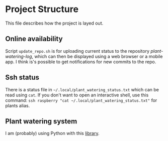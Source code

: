 # Project Structure

This file describes how the project is layed out.

## Online availability

Script `update_repo.sh` is for uploading current
status to the repository *plant-watering-log*,
which can then be displayed using a web browser
or a mobile app. I think is's possible to get notifications
for new commits to the repo.

## Ssh status

There is a status file in `~/.local/plant_watering_status.txt`
which can be read using `cat`. If you don't want to open an interactive
shell, use this command: `ssh raspberry "cat ~/.local/plant_watering_status.txt"`
for plants alias.

## Plant watering system

I am (probably) using Python with this [library](https://sourceforge.net/p/raspberry-gpio-python/wiki/BasicUsage/).
